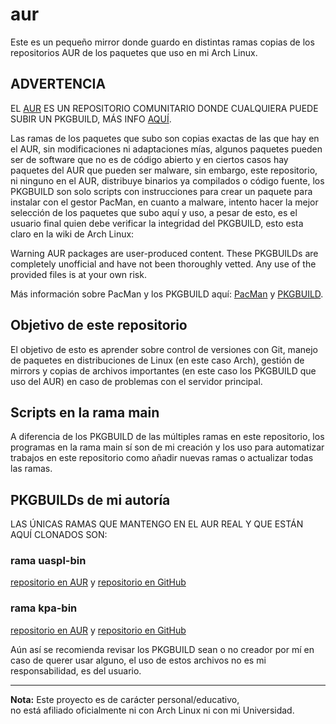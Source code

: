 # aur

Este es un pequeño mirror donde guardo en distintas ramas copias de los repositorios AUR de los paquetes que uso en mi Arch Linux.

## ADVERTENCIA

EL [AUR](https://aur.archlinux.org) ES UN REPOSITORIO COMUNITARIO DONDE CUALQUIERA PUEDE SUBIR UN PKGBUILD, MÁS INFO [AQUÍ](https://wiki.archlinux.org/title/Arch_User_Repository).

Las ramas de los paquetes que subo son copias exactas de las que hay en el AUR, sin modificaciones ni adaptaciones mías, algunos paquetes pueden ser de software que no es de código abierto y en ciertos casos hay paquetes del AUR que pueden ser malware, sin embargo, este repositorio, ni ninguno en el AUR, distribuye binarios ya compilados o código fuente, los PKGBUILD son solo scripts con instrucciones para crear un paquete para instalar con el gestor PacMan, en cuanto a malware, intento hacer la mejor selección de los paquetes que subo aquí y uso, a pesar de esto, es el usuario final quien debe verificar la integridad del PKGBUILD, esto esta claro en la wiki de Arch Linux:

Warning
AUR packages are user-produced content. These PKGBUILDs are completely unofficial and have not been thoroughly vetted. Any use of the provided files is at your own risk.

Más información sobre PacMan y los PKGBUILD aquí: [PacMan](https://wiki.archlinux.org/title/Pacman) y [PKGBUILD](https://wiki.archlinux.org/title/PKGBUILD).

## Objetivo de este repositorio

El objetivo de esto es aprender sobre control de versiones con Git, manejo de paquetes en distribuciones de Linux (en este caso Arch), gestión de mirrors y copias de archivos importantes (en este caso los PKGBUILD que uso del AUR) en caso de problemas con el servidor principal.

## Scripts en la rama main

A diferencia de los PKGBUILD de las múltiples ramas en este repositorio, los programas en la rama main sí son de mi creación y los uso para automatizar trabajos en este repositorio como añadir nuevas ramas o actualizar todas las ramas.

## PKGBUILDs de mi autoría

LAS ÚNICAS RAMAS QUE MANTENGO EN EL AUR REAL Y QUE ESTÁN AQUÍ CLONADOS SON:

### rama uaspl-bin

[repositorio en AUR](https://aur.archlinux.org/packages/uaspl-bin) y [repositorio en GitHub](https://github.com/KevinCrrl/UASPL)

### rama kpa-bin

[repositorio en AUR](https://aur.archlinux.org/packages/kpa-bin) y [repositorio en GitHub](https://github.com/KevinCrrl/kpa)

Aún así se recomienda revisar los PKGBUILD sean o no creador por mí en caso de querer usar alguno, el uso de estos archivos no es mi responsabilidad, es del usuario.

---
**Nota:** Este proyecto es de carácter personal/educativo,  
no está afiliado oficialmente ni con Arch Linux ni con mi Universidad.